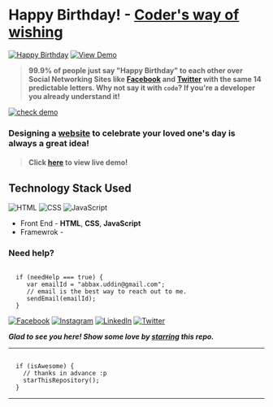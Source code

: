 # Happy Birthday! - [Coder's way of wishing](https://medium.com/@vinitshahdeo/coders-way-of-wishing-happy-birthday-1fe457e7a2ba)
[![Happy Birthday](https://img.shields.io/badge/Happy-Birthday-dodgerblue.svg?style=for-the-badge)](https://github.com/CodeAbbas/) [![View Demo](https://img.shields.io/badge/View-Demo-teal.svg?style=for-the-badge)]( https://codeabbas.github.io/AkashBirthday/)
> **99.9% of people just say "Happy Birthday" to each other over Social Networking Sites like [Facebook](https://www.facebook.com/AbbasUddin.01) and [Twitter](https://twitter.com/abbas-dev) with the same 14 predictable letters. Why not say it with `code`? If you're a developer you already understand it!**

[![check demo](https://forthebadge.com/images/badges/its-not-a-lie-if-you-believe-it.svg)](https://codeabbas.github.io/AkashBirthday/)

### Designing a [website](https://abbas-uddin.netlify.app/) to celebrate your loved one's day is always a great idea!

> #### Click [here](https://abbas-uddin.netlify.app/) to view live demo!

## Technology Stack Used

![HTML](https://img.shields.io/badge/frontend-html-orange.svg?logo=html5&style=flat-square) 
![CSS](https://img.shields.io/badge/frontend-css-yellowgreen.svg?logo=css3&style=flat-square)
![JavaScript](https://img.shields.io/badge/frontend-javascript-yellow.svg?logo=javascript&style=flat-square)


- Front End - **HTML**, **CSS**, **JavaScript**
- Framewrok - 

### Need help?

```

  if (needHelp === true) {
     var emailId = "abbax.uddin@gmail.com";
     // email is the best way to reach out to me.
     sendEmail(emailId);
  }

```

[![Facebook](https://img.shields.io/static/v1.svg?label=follow&message=@AbbasUddin.01&color=9cf&logo=facebook&style=flat&logoColor=white&colorA=informational)](https://www.facebook.com/Abbasuddin.01/)  [![Instagram](https://img.shields.io/static/v1.svg?label=follow&message=@code_abbas&color=grey&logo=instagram&style=flat&logoColor=white&colorA=critical)](https://www.instagram.com/code_abbas/) [![LinkedIn](https://img.shields.io/static/v1.svg?label=connect&message=@abbas-dev&color=9cf&logo=linkedin&style=flat&logoColor=white&colorA=blue)](https://www.linkedin.com/in/abbas-dev/) [![Twitter](https://img.shields.io/static/v1.svg?label=connect&message=@abbas-dev&color=grey&logo=twitter&style=flat&logoColor=white&colorA=critical)](https://twitter.com/abbas-dev)

***Glad to see you here! Show some love by [starring](https://github.com/CodeAbbas) this repo.***

-----

```

  if (isAwesome) {
    // thanks in advance :p
    starThisRepository();
  }

```

******
